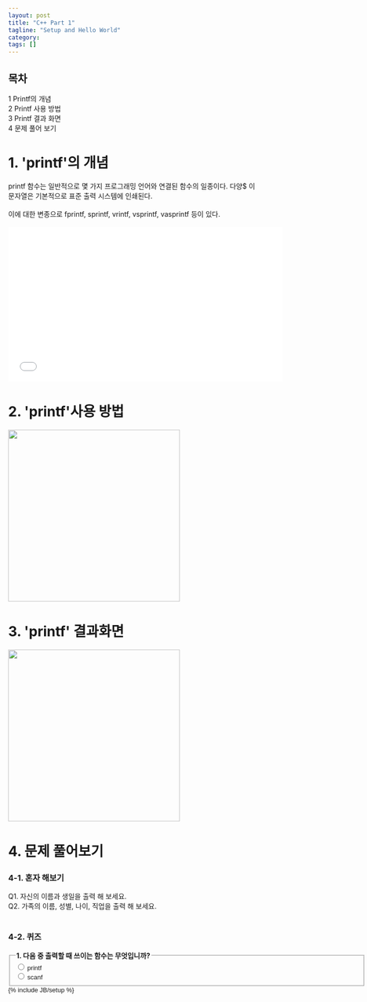 ```yaml
---
layout: post
title: "C++ Part 1"
tagline: "Setup and Hello World"
category: 
tags: []
---
```

<div id="toc" class="toc">
<div id="toctitle">
<h2>목차</h2>
</div>
<ul>
<li class="toclevel-1 tocsection-1"><a href="#.EC.9D.BC.EB.B0.98.EC.A0.81.EC.9D.B8_.EC.98.88"><span class="tocnumber">1</span> <span class="toctext">Printf의 개념</span></a></li>
<li class="toclevel-1 tocsection-2"><a href="#.EC.9D.BC.EB.B0.98.EC.A0.81.EC.9D.B8_.EB.B3.80.EC.A2.85_.ED.95.A8.EC.88.98"><span class="tocnumber">2</span> <span class="toctext">Printf 사용 방법</span></a>

<li class="toclevel-1 tocsection-6"><a href="#printf.EB.A5.BC_.EC.9D.B4.EC.9A.A9.ED.95.98.EB.8A.94_.ED.94.84.EB.A1.9C.EA.B7.B8.EB.9E.98.EB.B0.8D_.EC.96.B8.EC.96.B4"><span class="tocnumber">3</span> <span class="toctext">Printf 결과 화면</span></a></li>
<li class="toclevel-1 tocsection-7"><a href="#.EA.B0.99.EC.9D.B4_.EB.B3.B4.EA.B8.B0"><span class="tocnumber">4</span> <span class="toctext">문제 풀어 보기</span></a></li>
</ul>
</div>

<p></p>
<h1>1. 'printf'의 개념</h1>
printf 함수는 일반적으로 몇 가지 프로그래밍 언어와 연결된 함수의 일종이다. 다양$
이 문자열은 기본적으로 표준 출력 시스템에 인쇄된다.
<br /><br />
이에 대한 변종으로 fprintf, sprintf, vrintf, vsprintf, vasprintf 등이 있다.
<br /><br />

<iframe width="560" height="315" src="//www.youtube.com/embed/yKATaptz3Dc" frameborder="0" allowfullscreen></iframe>

<h1>2. 'printf'사용 방법</h1>

<img src="http://4.bp.blogspot.com/-ZHYJOq_sMjo/UCSbFvKNOQI/AAAAAAAAAuo/vrCleLN5pms/s640/Screenshot.png" width="350" height="350" >

<h1>3. 'printf' 결과화면 </h1>
<img src="http://pds27.egloos.com/pds/201311/08/06/a0048306_527ce5b23711c.jpg" width="350" height="350">
<br />

<h1>4. 문제 풀어보기</h1>
<h3>4-1. 혼자 해보기 </h3>
Q1. 자신의 이름과 생일을 출력 해 보세요. <br />
Q2. 가족의 이름, 성별, 나이, 직업을 출력 해 보세요. <br />
<br />
<h3>4-2. 퀴즈 </h3>

<form name = 'quiz' action="javascript:finish();">
<fieldset style="width:700px;">
<legend><strong>1. 다음 중 출력할 때 쓰이는 함수는 무엇입니까? </strong></legend>
<font size="2" face="Verdana, Arial, Helvetica, sans-serif">
<input name="question_1" type="radio" value="1" /> printf</font><br /><font size="2" face="Verdana, Arial, Helvetica, sans-serif">
<input name="question_1" type="radio" value="2" /> scanf</font><br /><font size="2" face="Verdana, Arial, Helvetica, sans-serif">
</fieldset>
{% include JB/setup %}

